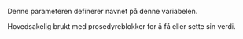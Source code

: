 Denne parameteren definerer navnet på denne variabelen.

Hovedsakelig brukt med prosedyreblokker for å få eller sette sin verdi.
